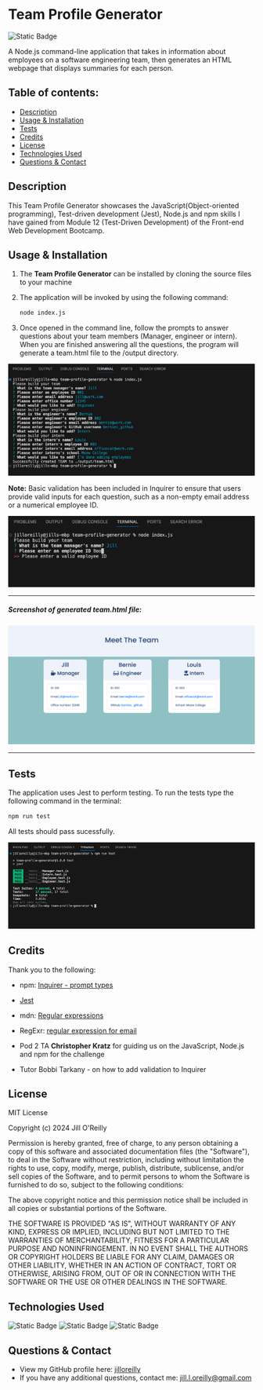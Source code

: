 # Team Profile Generator

 ![Static Badge](https://img.shields.io/badge/License-MIT-blue)

A Node.js command-line application that takes in information about employees on a software engineering team, then generates an HTML webpage that displays summaries for each person. 

  ## Table of contents:
  - [Description](#Description)
  - [Usage & Installation](#Usage--installation)
  - [Tests](#Tests)
  - [Credits](#Credits)
  - [License](#License)
  - [Technologies Used](#Technologies-used)
  - [Questions & Contact](#Questions--contact)

## Description

This Team Profile Generator showcases the JavaScript(Object-oriented programming), Test-driven development (Jest), Node.js and npm skills I have gained from Module 12 (Test-Driven Development) of the Front-end Web Development Bootcamp. 


## Usage & Installation

1. The **Team Profile Generator** can be installed by cloning the source files to your machine

2. The application will be invoked by using the following command:

   ```bash
   node index.js
   ```

3. Once opened in the command line, follow the prompts to answer questions about your team members (Manager, engineer or intern). When you are finished answering all the questions, the program will generate a team.html file to the /output directory.

![Team Profile Generator questions in terminal](assets/images/1-screenshot-team-profile-generator-questions.png)

**Note:** Basic validation has been included in Inquirer to ensure that users provide valid inputs for each question, such as a non-empty email address or a numerical employee ID.

![Team Profile Generator questions with validation](assets/images/4-screenshot-team-profile-generator-validation.png)

***
##### Screenshot of generated team.html file:
![Screenshot of generated team.html](assets/images/2-screenshot-generated-team-html.png)

***

## Tests 

The application uses Jest to perform testing. To run the tests type the following command in the terminal:

   ```bash
   npm run test
   ```
All tests should pass sucessfully.

![Screenshot of tests](assets/images/3-screenshot-tests-pass.png)

## Credits

Thank you to the following:

- npm: [Inquirer - prompt types](https://www.npmjs.com/package//inquirer#prompt-types)

- [Jest](https://jestjs.io/)

- mdn: [Regular expressions](https://developer.mozilla.org/en-US/docs/Web/JavaScript/Guide/Regular_expressions)

- RegExr: [regular expression for email](https://regexr.com/3e48o)

- Pod 2 TA **Christopher Kratz** for guiding us on the JavaScript, Node.js and npm for the challenge

- Tutor Bobbi Tarkany - on how to add validation to Inquirer


## License

MIT License

Copyright (c) 2024 Jill O'Reilly

Permission is hereby granted, free of charge, to any person obtaining a copy
of this software and associated documentation files (the "Software"), to deal
in the Software without restriction, including without limitation the rights
to use, copy, modify, merge, publish, distribute, sublicense, and/or sell
copies of the Software, and to permit persons to whom the Software is
furnished to do so, subject to the following conditions:

The above copyright notice and this permission notice shall be included in all
copies or substantial portions of the Software.

THE SOFTWARE IS PROVIDED "AS IS", WITHOUT WARRANTY OF ANY KIND, EXPRESS OR
IMPLIED, INCLUDING BUT NOT LIMITED TO THE WARRANTIES OF MERCHANTABILITY,
FITNESS FOR A PARTICULAR PURPOSE AND NONINFRINGEMENT. IN NO EVENT SHALL THE
AUTHORS OR COPYRIGHT HOLDERS BE LIABLE FOR ANY CLAIM, DAMAGES OR OTHER
LIABILITY, WHETHER IN AN ACTION OF CONTRACT, TORT OR OTHERWISE, ARISING FROM,
OUT OF OR IN CONNECTION WITH THE SOFTWARE OR THE USE OR OTHER DEALINGS IN THE
SOFTWARE.

## Technologies Used

![Static Badge](https://img.shields.io/badge/JavaScript-yellow)
![Static Badge](https://img.shields.io/badge/NodeJS-green)
![Static Badge](https://img.shields.io/badge/NPM-red)

## Questions & Contact
  - View my GitHub profile here: [jilloreilly](https://github.com/jilloreilly)
  - If you have any additional questions, contact me: [jill.l.oreilly@gmail.com](mailto:jill.l.oreilly@gmail.com)









